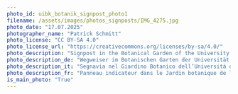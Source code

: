 ```yaml
---
photo_id: uibk_botanik_signpost_photo1
filename: /assets/images/photos_signposts/IMG_4275.jpg
photo_date: "17.07.2025"
photographer_name: "Patrick Schmitt"
photo_license: "CC BY-SA 4.0"
photo_license_url: "https://creativecommons.org/licenses/by-sa/4.0/"
photo_description: "Signpost in the Botanical Garden of the University of Innsbruck."
photo_description_de: "Wegweiser im Botanischen Garten der Universität Innsbruck."
photo_description_it: "Segnavia nel Giardino Botanico dell’Università di Innsbruck."
photo_description_fr: "Panneau indicateur dans le Jardin botanique de l’Université d’Innsbruck."
is_main_photo: "True"
---
```

